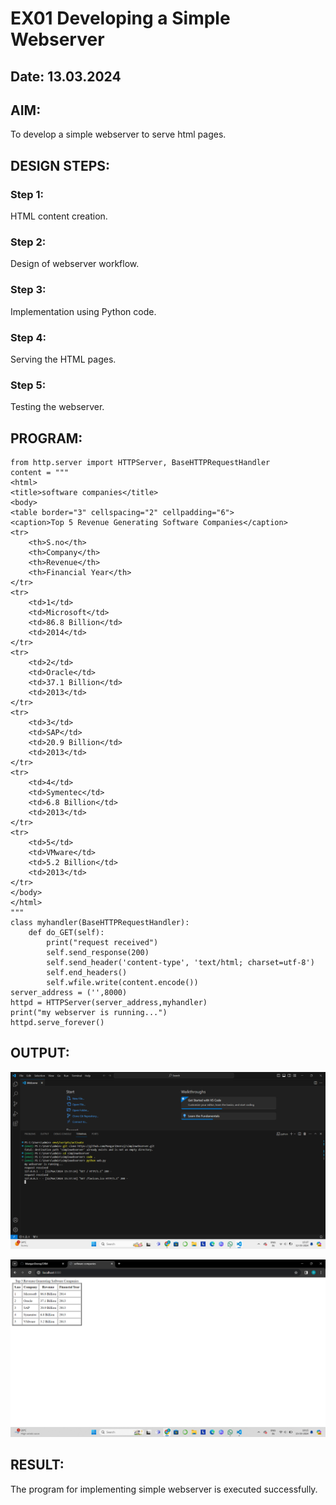# EX01 Developing a Simple Webserver
## Date: 13.03.2024

## AIM:
To develop a simple webserver to serve html pages.

## DESIGN STEPS:
### Step 1: 
HTML content creation.

### Step 2:
Design of webserver workflow.

### Step 3:
Implementation using Python code.

### Step 4:
Serving the HTML pages.

### Step 5:
Testing the webserver.

## PROGRAM:
```
from http.server import HTTPServer, BaseHTTPRequestHandler
content = """
<html>
<title>software companies</title>
<body>
<table border="3" cellspacing="2" cellpadding="6">
<caption>Top 5 Revenue Generating Software Companies</caption>
<tr>
	<th>S.no</th>
	<th>Company</th>
	<th>Revenue</th>
	<th>Financial Year</th>
</tr>
<tr>
	<td>1</td>
	<td>Microsoft</td>
	<td>86.8 Billion</td>
	<td>2014</td>
</tr>
<tr>
	<td>2</td>
	<td>Oracle</td>
	<td>37.1 Billion</td>
	<td>2013</td>
</tr>
<tr>
	<td>3</td>
	<td>SAP</td>
	<td>20.9 Billion</td>
	<td>2013</td>
</tr>
<tr>
	<td>4</td>
	<td>Symentec</td>
	<td>6.8 Billion</td>
	<td>2013</td>
</tr>
<tr>
	<td>5</td>
	<td>VMware</td>
	<td>5.2 Billion</td>
	<td>2013</td>
</tr>
</body>
</html>
"""
class myhandler(BaseHTTPRequestHandler):
    def do_GET(self):
        print("request received")
        self.send_response(200)
        self.send_header('content-type', 'text/html; charset=utf-8')
        self.end_headers()
        self.wfile.write(content.encode())
server_address = ('',8000)
httpd = HTTPServer(server_address,myhandler)
print("my webserver is running...")
httpd.serve_forever()
```

## OUTPUT:

![alt text](<Screenshot 2024-03-12 153802.png>)


![alt text](<Screenshot 2024-03-15 101532.png>)

## RESULT:
The program for implementing simple webserver is executed successfully.
